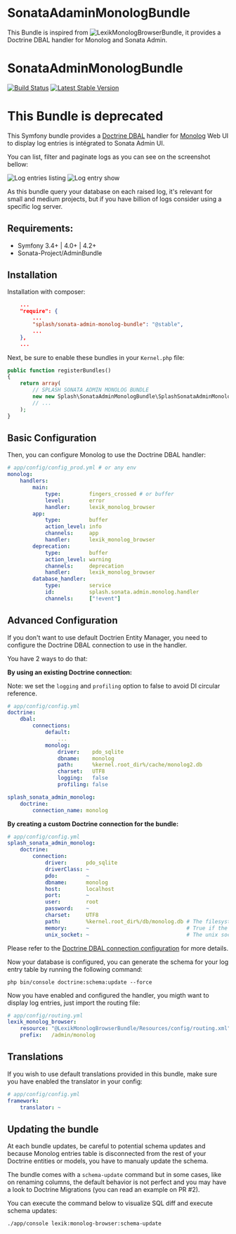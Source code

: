 SonataAdaminMonologBundle
=========================

This Bundle is inspired from ![LexikMonologBrowserBundle](https://github.com/lexik/LexikMonologBrowserBundle), 
it provides a Doctrine DBAL handler for Monolog and Sonata Admin.

SonataAdminMonologBundle
=========================

[![Build Status](https://secure.travis-ci.org/lexik/LexikMonologBrowserBundle.png)](http://travis-ci.org/lexik/LexikMonologBrowserBundle)
[![Latest Stable Version](https://poser.pugx.org/lexik/monolog-browser-bundle/v/stable)](https://packagist.org/packages/lexik/monolog-browser-bundle)

This Bundle is deprecated
=========================

This Symfony bundle provides a [Doctrine DBAL](https://github.com/doctrine/dbal) handler for [Monolog](https://github.com/Seldaek/monolog) 
Web UI to display log entries is intégrated to Sonata Admin UI. 

You can list, filter and paginate logs as you can see on the screenshot bellow:

![Log entries listing](https://github.com/SplashSync/SonataAdminMonologBundle/raw/master/src/Resources/screen/list.png)
![Log entry show](https://github.com/SplashSync/SonataAdminMonologBundle/raw/master/src/Resources/screen/show.png)

As this bundle query your database on each raised log, it's relevant for small and medium projects, but if you have billion of logs consider using a specific log server.

Requirements:
------------

* Symfony 3.4+ | 4.0+ | 4.2+
* Sonata-Project/AdminBundle

Installation
------------

Installation with composer:

``` json
    ...
    "require": {
        ...
        "splash/sonata-admin-monolog-bundle": "@stable",
        ...
    },
    ...
```

Next, be sure to enable these bundles in your `Kernel.php` file:

``` php
public function registerBundles()
{
    return array(
        // SPLASH SONATA ADMIN MONOLOG BUNDLE
        new new Splash\SonataAdminMonologBundle\SplashSonataAdminMonologBundle(),
        // ...
    );
}
```

Basic Configuration
-------------

Then, you can configure Monolog to use the Doctrine DBAL handler:

``` yaml
# app/config/config_prod.yml # or any env
monolog:
    handlers:
        main:
            type:         fingers_crossed # or buffer
            level:        error
            handler:      lexik_monolog_browser
        app:
            type:         buffer
            action_level: info
            channels:     app
            handler:      lexik_monolog_browser
        deprecation:
            type:         buffer
            action_level: warning
            channels:     deprecation
            handler:      lexik_monolog_browser
        database_handler:
            type:         service
            id:           splash.sonata.admin.monolog.handler
            channels:     ["!event"]
```


Advanced Configuration
-------------

If you don't want to use default Doctrien Entity Manager, you need to configure the Doctrine DBAL connection to use in the handler. 

You have 2 ways to do that:

**By using an existing Doctrine connection:**

Note: we set the `logging` and `profiling` option to false to avoid DI circular reference.

``` yaml
# app/config/config.yml
doctrine:
    dbal:
        connections:
            default:
                ...
            monolog:
                driver:    pdo_sqlite
                dbname:    monolog
                path:      %kernel.root_dir%/cache/monolog2.db
                charset:   UTF8
                logging:   false
                profiling: false

splash_sonata_admin_monolog:
    doctrine:
        connection_name: monolog
```

**By creating a custom Doctrine connection for the bundle:**

``` yaml
# app/config/config.yml
splash_sonata_admin_monolog:
    doctrine:
        connection:
            driver:      pdo_sqlite
            driverClass: ~
            pdo:         ~
            dbname:      monolog
            host:        localhost
            port:        ~
            user:        root
            password:    ~
            charset:     UTF8
            path:        %kernel.root_dir%/db/monolog.db # The filesystem path to the database file for SQLite
            memory:      ~                               # True if the SQLite database should be in-memory (non-persistent)
            unix_socket: ~                               # The unix socket to use for MySQL
```

Please refer to the [Doctrine DBAL connection configuration](http://docs.doctrine-project.org/projects/doctrine-dbal/en/latest/reference/configuration.html#configuration) for more details.

Now your database is configured, you can generate the schema for your log entry table by running the following command:

```
php bin/console doctrine:schema:update --force
```


Now you have enabled and configured the handler, you migth want to display log entries, just import the routing file:

``` yaml
# app/config/routing.yml
lexik_monolog_browser:
    resource: "@LexikMonologBrowserBundle/Resources/config/routing.xml"
    prefix:   /admin/monolog
```

Translations
------------

If you wish to use default translations provided in this bundle, make sure you have enabled the translator in your config:

``` yaml
# app/config/config.yml
framework:
    translator: ~
```

Updating the bundle
-------------------

At each bundle updates, be careful to potential schema updates and because Monolog entries table is disconnected from the rest of your Doctrine entities or models, you have to manualy update the schema.

The bundle comes with a `schema-update` command but in some cases, like on renaming columns, the default behavior is not perfect and you may have a look to Doctrine Migrations (you can read an example on PR #2).

You can execute the command below to visualize SQL diff and execute schema updates:

```
./app/console lexik:monolog-browser:schema-update
```

